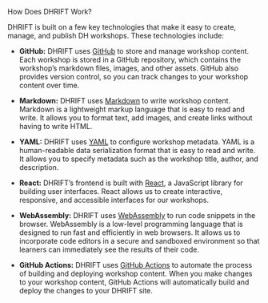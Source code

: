 How Does DHRIFT Work? 

DHRIFT is built on a few key technologies that make it easy to create, manage, and publish DH workshops. These technologies include:

- __GitHub:__ DHRIFT uses [GitHub](https://github.com/) to store and manage workshop content. Each workshop is stored in a GitHub repository, which contains the workshop’s markdown files, images, and other assets. GitHub also provides version control, so you can track changes to your workshop content over time.

- __Markdown:__ DHRIFT uses [Markdown](https://www.markdownguide.org/) to write workshop content. Markdown is a lightweight markup language that is easy to read and write. It allows you to format text, add images, and create links without having to write HTML.

- __YAML:__ DHRIFT uses [YAML](https://yaml.org/) to configure workshop metadata. YAML is a human-readable data serialization format that is easy to read and write. It allows you to specify metadata such as the workshop title, author, and description.

- __React:__ DHRIFT’s frontend is built with [React](https://react.dev/), a JavaScript library for building user interfaces. React allows us to create interactive, responsive, and accessible interfaces for our workshops.

- __WebAssembly:__ DHRIFT uses [WebAssembly](https://webassembly.org/) to run code snippets in the browser. WebAssembly is a low-level programming language that is designed to run fast and efficiently in web browsers. It allows us to incorporate code editors in a secure and sandboxed environment so that learners can immediately see the results of their code.

- __GitHub Actions:__ DHRIFT uses [GitHub Actions](https://docs.github.com/en/actions) to automate the process of building and deploying workshop content. When you make changes to your workshop content, GitHub Actions will automatically build and deploy the changes to your DHRIFT site.
